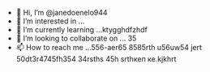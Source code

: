 - 👋 Hi, I’m @janedoenelo944
- 👀 I’m interested in ...
- 🌱 I’m currently learning ...ktygghdfzhdf
- 💞️ I’m looking to collaborate on ... 35
- 📫 How to reach me ...556-aer65 8585rth u56uw54 jert
50dt3r4745fh354 34rsths 45h srthкеп ке.kjkhrt
<!---ifty
janedoenelo944/janedoenelo944 is a ✨ special ✨ repository because its `README.md` (this file) appears on your GitHub profile.
You can click the Preview link to take a look at your changes.
--->
